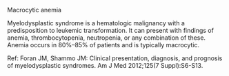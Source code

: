 Macrocytic anemia

Myelodysplastic syndrome is a hematologic malignancy with a predisposition to leukemic transformation. It can present with findings of anemia, thrombocytopenia, neutropenia, or any combination of these. Anemia occurs in 80%–85% of patients and is typically macrocytic.

Ref:  Foran JM, Shammo JM: Clinical presentation, diagnosis, and prognosis of myelodysplastic syndromes. Am J Med 2012;125(7 Suppl):S6-S13.